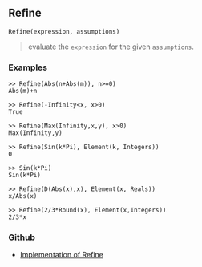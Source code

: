 ## Refine

```
Refine(expression, assumptions)
```

> evaluate the `expression` for the given `assumptions`.
 

### Examples

```
>> Refine(Abs(n+Abs(m)), n>=0)
Abs(m)+n

>> Refine(-Infinity<x, x>0)
True 

>> Refine(Max(Infinity,x,y), x>0)
Max(Infinity,y)

>> Refine(Sin(k*Pi), Element(k, Integers))
0

>> Sin(k*Pi)
Sin(k*Pi)

>> Refine(D(Abs(x),x), Element(x, Reals)) 
x/Abs(x)

>> Refine(2/3*Round(x), Element(x,Integers))
2/3*x
```  

### Github

* [Implementation of Refine](https://github.com/axkr/symja_android_library/blob/master/symja_android_library/matheclipse-core/src/main/java/org/matheclipse/core/builtin/AssumptionFunctions.java#L228) 
